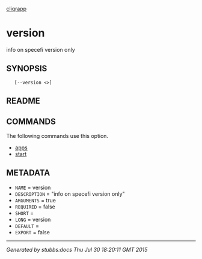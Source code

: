 [cliqrapp](../../index.html)

# version

info on specefi version only

## SYNOPSIS

       [--version <>]

## README



## COMMANDS

The following commands use this option.

* [apps](../../commands/apps/index.html)
* [start](../../commands/start/index.html)

## METADATA

* `NAME` = version
* `DESCRIPTION` = "info on specefi version only"
* `ARGUMENTS` = true
* `REQUIRED` = false
* `SHORT` = 
* `LONG` = version
* `DEFAULT` = 
* `EXPORT` = false

----

*Generated by stubbs:docs Thu Jul 30 18:20:11 GMT 2015*

